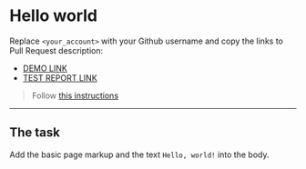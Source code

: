 # Hello world
Replace `<your_account>` with your Github username and copy the links to Pull Request description:
- [DEMO LINK](https://TommasoGiacopini.github.io/layout_hello-world/)
- [TEST REPORT LINK](https://TommasoGiacopini.github.io/layout_hello-world/report/html_report/)

> Follow [this instructions](https://mate-academy.github.io/layout_task-guideline/#how-to-solve-the-layout-tasks-on-github)
___

## The task 
Add the basic page markup and the text `Hello, world!` into the body.
